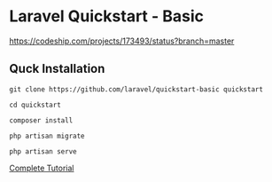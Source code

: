 # Laravel Quickstart - Basic

https://codeship.com/projects/173493/status?branch=master

## Quck Installation

    git clone https://github.com/laravel/quickstart-basic quickstart

    cd quickstart

    composer install

    php artisan migrate

    php artisan serve

[Complete Tutorial](http://laravel.com/docs/quickstart)
